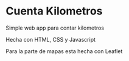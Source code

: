 # Cuenta Kilometros
Simple web app para contar kilometros

Hecha con HTML, CSS y Javascript

Para la parte de mapas esta hecha con Leaflet
